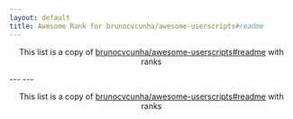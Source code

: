 ```yaml
---
layout: default
title: Awesome Rank for brunocvcunha/awesome-userscripts#readme
---
```


<p align="center">
	This list is a copy of <a href="https://github.com/brunocvcunha/awesome-userscripts#readme">brunocvcunha/awesome-userscripts#readme</a> with ranks
</p>
---
---
<p align="center">
	This list is a copy of <a href="https://github.com/brunocvcunha/awesome-userscripts#readme">brunocvcunha/awesome-userscripts#readme</a> with ranks
</p>
